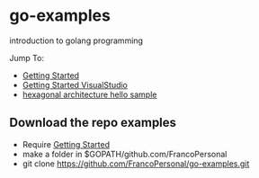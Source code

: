 # go-examples

introduction to golang programming

Jump To:

- [Getting Started](docs/getting-started.md)
- [Getting Started VisualStudio](docs/getting-started-vs.md)
- [hexagonal architecture hello sample](docs/hexa-hello.md)

## Download the repo examples

- Require [Getting Started](docs/getting-started.md)
- make a folder in $GOPATH/github.com/FrancoPersonal
- git clone https://github.com/FrancoPersonal/go-examples.git
